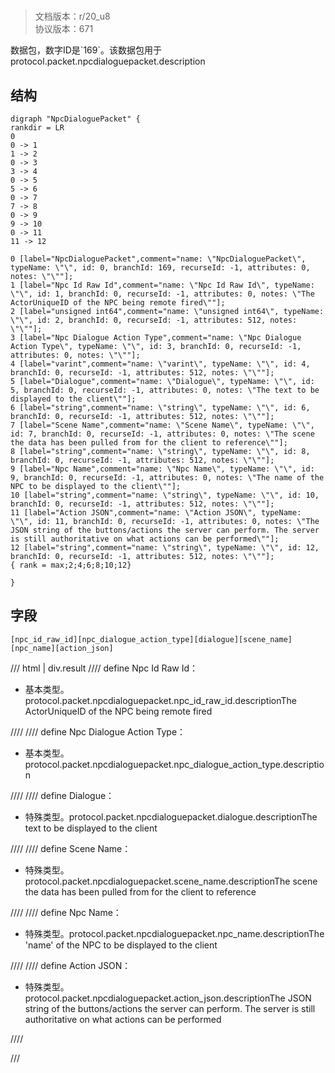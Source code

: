 # <!-- md:samp NpcDialoguePacket -->

> 文档版本：r/20_u8<br/>协议版本：671

<!-- md:samp NpcDialoguePacket -->数据包，数字ID是`169`。该数据包用于protocol.packet.npcdialoguepacket.description

## 结构

```viz
digraph "NpcDialoguePacket" {
rankdir = LR
0
0 -> 1
1 -> 2
0 -> 3
3 -> 4
0 -> 5
5 -> 6
0 -> 7
7 -> 8
0 -> 9
9 -> 10
0 -> 11
11 -> 12

0 [label="NpcDialoguePacket",comment="name: \"NpcDialoguePacket\", typeName: \"\", id: 0, branchId: 169, recurseId: -1, attributes: 0, notes: \"\""];
1 [label="Npc Id Raw Id",comment="name: \"Npc Id Raw Id\", typeName: \"\", id: 1, branchId: 0, recurseId: -1, attributes: 0, notes: \"The ActorUniqueID of the NPC being remote fired\""];
2 [label="unsigned int64",comment="name: \"unsigned int64\", typeName: \"\", id: 2, branchId: 0, recurseId: -1, attributes: 512, notes: \"\""];
3 [label="Npc Dialogue Action Type",comment="name: \"Npc Dialogue Action Type\", typeName: \"\", id: 3, branchId: 0, recurseId: -1, attributes: 0, notes: \"\""];
4 [label="varint",comment="name: \"varint\", typeName: \"\", id: 4, branchId: 0, recurseId: -1, attributes: 512, notes: \"\""];
5 [label="Dialogue",comment="name: \"Dialogue\", typeName: \"\", id: 5, branchId: 0, recurseId: -1, attributes: 0, notes: \"The text to be displayed to the client\""];
6 [label="string",comment="name: \"string\", typeName: \"\", id: 6, branchId: 0, recurseId: -1, attributes: 512, notes: \"\""];
7 [label="Scene Name",comment="name: \"Scene Name\", typeName: \"\", id: 7, branchId: 0, recurseId: -1, attributes: 0, notes: \"The scene the data has been pulled from for the client to reference\""];
8 [label="string",comment="name: \"string\", typeName: \"\", id: 8, branchId: 0, recurseId: -1, attributes: 512, notes: \"\""];
9 [label="Npc Name",comment="name: \"Npc Name\", typeName: \"\", id: 9, branchId: 0, recurseId: -1, attributes: 0, notes: \"The name of the NPC to be displayed to the client\""];
10 [label="string",comment="name: \"string\", typeName: \"\", id: 10, branchId: 0, recurseId: -1, attributes: 512, notes: \"\""];
11 [label="Action JSON",comment="name: \"Action JSON\", typeName: \"\", id: 11, branchId: 0, recurseId: -1, attributes: 0, notes: \"The JSON string of the buttons/actions the server can perform. The server is still authoritative on what actions can be performed\""];
12 [label="string",comment="name: \"string\", typeName: \"\", id: 12, branchId: 0, recurseId: -1, attributes: 512, notes: \"\""];
{ rank = max;2;4;6;8;10;12}

}

```

## 字段

```title='NpcDialoguePacket'
[npc_id_raw_id][npc_dialogue_action_type][dialogue][scene_name][npc_name][action_json]
```

/// html | div.result
//// define
Npc Id Raw Id：<!-- md:samp unsigned int64 -->

- 基本类型。protocol.packet.npcdialoguepacket.npc_id_raw_id.descriptionThe ActorUniqueID of the NPC being remote fired


////
//// define
Npc Dialogue Action Type：<!-- md:samp varint -->

- 基本类型。protocol.packet.npcdialoguepacket.npc_dialogue_action_type.description


////
//// define
Dialogue：[<!-- md:samp string -->](../types/string.md)

- 特殊类型。protocol.packet.npcdialoguepacket.dialogue.descriptionThe text to be displayed to the client


////
//// define
Scene Name：[<!-- md:samp string -->](../types/string.md)

- 特殊类型。protocol.packet.npcdialoguepacket.scene_name.descriptionThe scene the data has been pulled from for the client to reference


////
//// define
Npc Name：[<!-- md:samp string -->](../types/string.md)

- 特殊类型。protocol.packet.npcdialoguepacket.npc_name.descriptionThe 'name' of the NPC to be displayed to the client


////
//// define
Action JSON：[<!-- md:samp string -->](../types/string.md)

- 特殊类型。protocol.packet.npcdialoguepacket.action_json.descriptionThe JSON string of the buttons/actions the server can perform. The server is still authoritative on what actions can be performed


////

///

